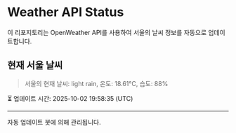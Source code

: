 
# Weather API Status

이 리포지토리는 OpenWeather API를 사용하여 서울의 날씨 정보를 자동으로 업데이트합니다.

## 현재 서울 날씨
> 서울의 현재 날씨: light rain, 온도: 18.61°C, 습도: 88%

⏳ 업데이트 시간: 2025-10-02 19:58:35 (UTC)

---
자동 업데이트 봇에 의해 관리됩니다.
